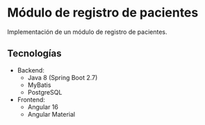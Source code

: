 # Módulo de registro de pacientes
Implementación de un módulo de registro de pacientes.

## Tecnologías
- Backend:
  - Java 8 (Spring Boot 2.7)
  - MyBatis
  - PostgreSQL
- Frontend:
  - Angular 16
  - Angular Material
